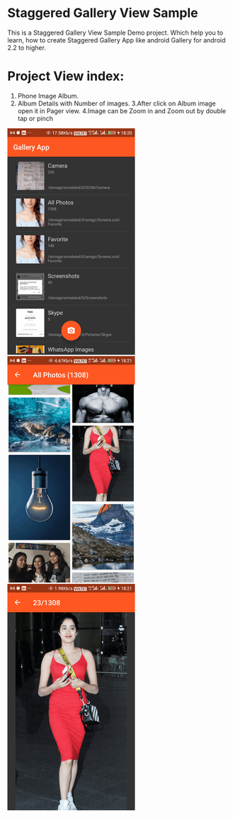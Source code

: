 # Staggered Gallery View Sample

This is a Staggered Gallery View Sample Demo project. Which help you to learn, how to create  Staggered Gallery App like android Gallery for android 2.2 to higher. 

# Project View index: 
1. Phone Image Album. 
2. Album Details with Number of images.
3.After click on Album image open it in Pager view.
4.Image can be Zoom in and Zoom out by double tap or pinch


![device-2015-02-24-105123](https://raw.githubusercontent.com/kukadiajayesh/StaggerdGalleryView/master/app/device-2017-11-23-182023.png)
![device-2015-02-24-105123](https://raw.githubusercontent.com/kukadiajayesh/StaggerdGalleryView/master/app/device-2017-11-23-182100.png)
![device-2015-02-24-105123](https://raw.githubusercontent.com/kukadiajayesh/StaggerdGalleryView/master/app/device-2017-11-23-182114.png)



